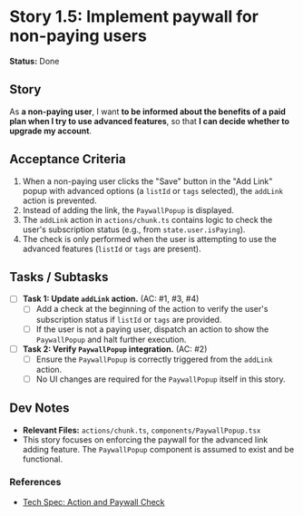 # Story 1.5: Implement paywall for non-paying users

**Status:** Done

## Story

As **a non-paying user**,
I want **to be informed about the benefits of a paid plan when I try to use advanced features**,
so that **I can decide whether to upgrade my account**.

## Acceptance Criteria

1.  When a non-paying user clicks the "Save" button in the "Add Link" popup with advanced options (a `listId` or `tags` selected), the `addLink` action is prevented.
2.  Instead of adding the link, the `PaywallPopup` is displayed.
3.  The `addLink` action in `actions/chunk.ts` contains logic to check the user's subscription status (e.g., from `state.user.isPaying`).
4.  The check is only performed when the user is attempting to use the advanced features (`listId` or `tags` are present).

## Tasks / Subtasks

- [ ] **Task 1: Update `addLink` action.** (AC: #1, #3, #4)
    - [ ] Add a check at the beginning of the action to verify the user's subscription status if `listId` or `tags` are provided.
    - [ ] If the user is not a paying user, dispatch an action to show the `PaywallPopup` and halt further execution.
- [ ] **Task 2: Verify `PaywallPopup` integration.** (AC: #2)
    - [ ] Ensure the `PaywallPopup` is correctly triggered from the `addLink` action.
    - [ ] No UI changes are required for the `PaywallPopup` itself in this story.

## Dev Notes

-   **Relevant Files:** `actions/chunk.ts`, `components/PaywallPopup.tsx`
-   This story focuses on enforcing the paywall for the advanced link adding feature. The `PaywallPopup` component is assumed to exist and be functional.

### References

-   [Tech Spec: Action and Paywall Check](tech-spec.md#55-action-and-paywall-check)
